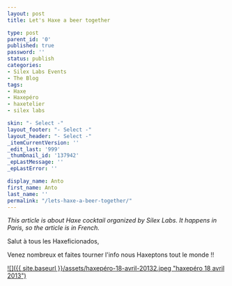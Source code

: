 ```yaml
---
layout: post
title: Let's Haxe a beer together

type: post
parent_id: '0'
published: true
password: ''
status: publish
categories:
- Silex Labs Events
- The Blog
tags:
- Haxe
- Haxepéro
- haxetelier
- silex labs

skin: "- Select -"
layout_footer: "- Select -"
layout_header: "- Select -"
_itemCurrentVersion: ''
_edit_last: '999'
_thumbnail_id: '137942'
_epLastMessage: ''
_epLastError: ''

display_name: Anto
first_name: Anto
last_name: ''
permalink: "/lets-haxe-a-beer-together/"
---
```


_This article is about Haxe cocktail organized by Silex Labs. It happens in Paris, so the article is in French._

Salut à tous les Haxeficionados,





Venez nombreux et faites tourner l'info nous Haxeptons tout le monde !!

[![]({{ site.baseurl }}/assets/haxepéro-18-avril-20132.jpeg "haxepéro 18 avril 2013")](https://www.silexlabs.org/137940/the-blog/lets-haxe-a-beer-together/attachment/haxepero-18-avril-2013-3/)